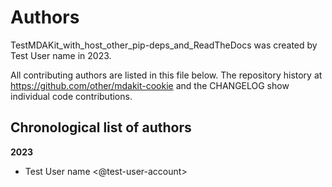 # Authors

TestMDAKit_with_host_other_pip-deps_and_ReadTheDocs was created by Test User name in 2023.


All contributing authors are listed in this file below.
The repository history at https://github.com/other/mdakit-cookie
and the CHANGELOG show individual code contributions.

## Chronological list of authors

<!--
The rules for this file:
  * Authors are sorted chronologically, earliest to latest
  * Please format it each entry as "Preferred name <GitHub username>"
  * Your preferred name is whatever you wish to go by --
    it does *not* have to be your legal name!
  * Please start a new section for each new year
  * Don't ever delete anything
-->

**2023**
- Test User name <@test-user-account>